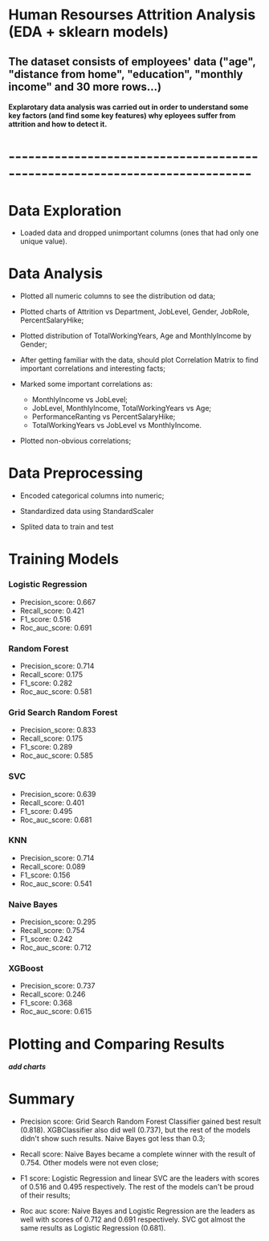 # Human Resourses Attrition Analysis (EDA + sklearn models)

## The dataset consists of employees' data ("age", "distance from home", "education", "monthly income" and 30 more rows...)

#### Explarotary data analysis was carried out in order to understand some key factors (and find some key features) why eployees suffer from attrition and how to detect it. 

# ---------------------------------------------------------------------------

# Data Exploration

* Loaded data and dropped unimportant columns (ones that had only one unique value).

# Data Analysis 

* Plotted all numeric columns to see the distribution od data;

* Plotted charts of Attrition vs Department, JobLevel, Gender, JobRole, PercentSalaryHike;

* Plotted distribution of TotalWorkingYears, Age and MonthlyIncome by Gender;

* After getting familiar with the data, should plot Correlation Matrix to find important correlations and interesting facts;

* Marked some important correlations as:
	 * MonthlyIncome vs JobLevel;
	 * JobLevel, MonthlyIncome, TotalWorkingYears vs Age;
	 * PerformanceRanting vs PercentSalaryHike;
	 * TotalWorkingYears vs JobLevel vs MonthlyIncome.

* Plotted non-obvious correlations;

# Data Preprocessing

* Encoded categorical columns into numeric;

* Standardized data using StandardScaler

* Splited data to train and test

# Training Models

### Logistic Regression 
* Precision_score: 0.667
* Recall_score: 0.421
* F1_score: 0.516
* Roc_auc_score: 0.691

### Random Forest
* Precision_score: 0.714
* Recall_score: 0.175
* F1_score: 0.282
* Roc_auc_score: 0.581

### Grid Search Random Forest
* Precision_score: 0.833
* Recall_score: 0.175
* F1_score: 0.289
* Roc_auc_score: 0.585

### SVC
* Precision_score: 0.639
* Recall_score: 0.401
* F1_score: 0.495
* Roc_auc_score: 0.681

### KNN
* Precision_score: 0.714
* Recall_score: 0.089
* F1_score: 0.156
* Roc_auc_score: 0.541

### Naive Bayes
* Precision_score: 0.295
* Recall_score: 0.754 
* F1_score: 0.242
* Roc_auc_score: 0.712

### XGBoost
* Precision_score: 0.737
* Recall_score: 0.246
* F1_score: 0.368
* Roc_auc_score: 0.615

# Plotting and Comparing Results

##### add charts

# Summary

* Precision score: Grid Search Random Forest Classifier gained best result (0.818). XGBClassifier also did well (0.737), but the rest of the models didn't show such results. Naive Bayes got less than 0.3;

* Recall score: Naive Bayes became a complete winner with the result of 0.754. Other models were not even close;

* F1 score: Logistic Regression and linear SVC are the leaders with scores of 0.516 and 0.495 respectively. The rest of the models can't be proud of their results;

* Roc auc score: Naive Bayes and Logistic Regression are the leaders as well with scores of 0.712 and 0.691 respectively. SVC got almost the same results as Logistic Regression (0.681).